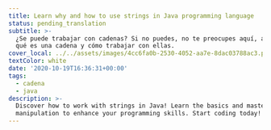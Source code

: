 ```yaml
---
title: Learn why and how to use strings in Java programming language
status: pending_translation
subtitle: >-
  ¿Se puede trabajar con cadenas? Si no puedes, no te preocupes aquí, aprenderás
  qué es una cadena y cómo trabajar con ellas.
cover_local: ../../assets/images/4cc6fa0b-2530-4052-aa7e-8dac03788ac3.png
textColor: white
date: '2020-10-19T16:36:31+00:00'
tags:
  - cadena
  - java
description: >-
  Discover how to work with strings in Java! Learn the basics and master string
  manipulation to enhance your programming skills. Start coding today!
---
```

